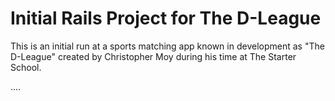 # Initial Rails Project for The D-League

This is an initial run at a sports matching app known in development as
"The D-League" created by Christopher Moy during his time at The Starter
School.

....
